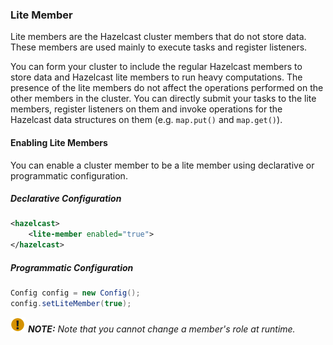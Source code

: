 


### Lite Member

Lite members are the Hazelcast cluster members that do not store data. These members are used mainly to execute tasks and register listeners.

You can form your cluster to include the regular Hazelcast members to store data and Hazelcast lite members to run heavy computations. The presence of the lite members do not affect the operations performed on the other members in the cluster. You can directly submit your tasks to the lite members, register listeners on them and invoke operations for the Hazelcast data structures on them (e.g. `map.put()` and `map.get()`).

#### Enabling Lite Members

You can enable a cluster member to be a lite member using declarative or programmatic configuration. 

##### Declarative Configuration

```xml
<hazelcast>
    <lite-member enabled="true">
</hazelcast>
```

##### Programmatic Configuration

```java
Config config = new Config();
config.setLiteMember(true);
```

![image](images/NoteSmall.jpg) ***NOTE:*** *Note that you cannot change a member's role at runtime.*



